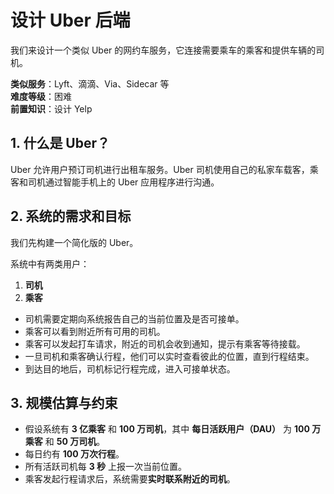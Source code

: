# 设计 Uber 后端

我们来设计一个类似 Uber 的网约车服务，它连接需要乘车的乘客和提供车辆的司机。  

**类似服务**：Lyft、滴滴、Via、Sidecar 等  
**难度等级**：困难  
**前置知识**：设计 Yelp  

## 1. 什么是 Uber？  
Uber 允许用户预订司机进行出租车服务。Uber 司机使用自己的私家车载客，乘客和司机通过智能手机上的 Uber 应用程序进行沟通。  

## 2. 系统的需求和目标  
我们先构建一个简化版的 Uber。  

系统中有两类用户：  
1. **司机**  
2. **乘客**  

- 司机需要定期向系统报告自己的当前位置及是否可接单。  
- 乘客可以看到附近所有可用的司机。  
- 乘客可以发起打车请求，附近的司机会收到通知，提示有乘客等待接载。  
- 一旦司机和乘客确认行程，他们可以实时查看彼此的位置，直到行程结束。  
- 到达目的地后，司机标记行程完成，进入可接单状态。  

## 3. 规模估算与约束  
- 假设系统有 **3 亿乘客** 和 **100 万司机**，其中 **每日活跃用户（DAU）** 为 **100 万乘客** 和 **50 万司机**。  
- 每日约有 **100 万次行程**。  
- 所有活跃司机每 **3 秒** 上报一次当前位置。  
- 乘客发起行程请求后，系统需要**实时联系附近的司机**。